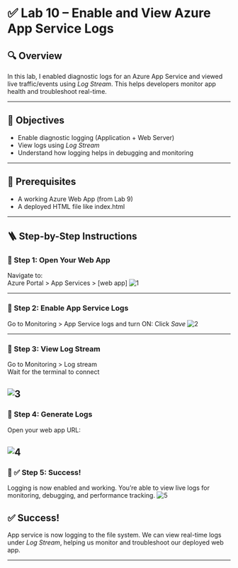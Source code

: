 # ✅ Lab 10 – Enable and View Azure App Service Logs

## 🔍 Overview

In this lab, I enabled diagnostic logs for an Azure App Service and viewed live traffic/events using *Log Stream*. This helps developers monitor app health and troubleshoot real-time.

---

## 🎯 Objectives

- Enable diagnostic logging (Application + Web Server)
- View logs using *Log Stream*
- Understand how logging helps in debugging and monitoring

---

## 🧰 Prerequisites

- A working Azure Web App (from Lab 9)
- A deployed HTML file like index.html

---

## 🪜 Step-by-Step Instructions

### 🔸 Step 1: Open Your Web App   
Navigate to:  
Azure Portal > App Services > [web app]
![1](1-webapp-overview.png) 

---

### 🔸 Step 2: Enable App Service Logs  
Go to Monitoring > App Service logs and turn ON:
Click *Save*
![2](2-enable-logs.png)  

---

### 🔸 Step 3: View Log Stream   
Go to Monitoring > Log stream  
Wait for the terminal to connect

![3](3-log-stream.png) 
---

### 🔸 Step 4: Generate Logs    
Open your web app URL:

![4](4-website-visit.png)
---

### 🔸 ✅ Step 5: Success!
Logging is now enabled and working. You’re able to view live logs for monitoring, debugging, and performance tracking.
![5](5-.png) 

## ✅ Success!
App service is now logging to the file system. We can view real-time logs under *Log Stream*, helping us monitor and troubleshoot our deployed web app.

---

